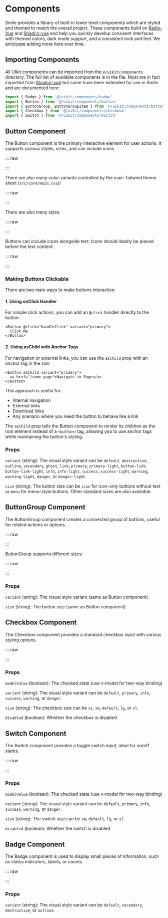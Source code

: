 <script setup>
import ButtonVariantsExample from '../examples/ButtonVariantsExample.vue'
import ButtonVariantsExampleRaw from '../examples/ButtonVariantsExample.vue?raw'
import ButtonColorVariantsExample from '../examples/ButtonColorVariantsExample.vue'
import ButtonColorVariantsExampleRaw from '../examples/ButtonColorVariantsExample.vue?raw'
import ButtonSizesExample from '../examples/ButtonSizesExample.vue'
import ButtonSizesExampleRaw from '../examples/ButtonSizesExample.vue?raw'
import ButtonIconsExample from '../examples/ButtonIconsExample.vue'
import ButtonIconsExampleRaw from '../examples/ButtonIconsExample.vue?raw'
import ButtonGroupExample from '../examples/ButtonGroupExample.vue'
import ButtonGroupExampleRaw from '../examples/ButtonGroupExample.vue?raw'
import ButtonGroupSizesExample from '../examples/ButtonGroupSizesExample.vue'
import ButtonGroupSizesExampleRaw from '../examples/ButtonGroupSizesExample.vue?raw'
import CheckboxExample from '../examples/CheckboxExample.vue'
import CheckboxExampleRaw from '../examples/CheckboxExample.vue?raw'
import SwitchExample from '../examples/SwitchExample.vue'
import SwitchExampleRaw from '../examples/SwitchExample.vue?raw'
import BadgeExample from '../examples/BadgeExample.vue'
import BadgeExampleRaw from '../examples/BadgeExample.vue?raw'

</script>

# Components

Smile provides a library of built-in lower level components which are styled and
themed to match the overall project. These components build on
[Radix-Vue](https://www.radix-vue.com/) and
[Shadcn-vue](https://www.shadcn-vue.com/) and help you quickly develop consisent
interfaces with themed colors, dark mode support, and a consistent look and
feel. We anticipate adding more here over time.

## Importing Components

All UIkit components can be imported from the `@/uikit/components` directory.
The full list of available components is in the file. Most are in fact imported
from [Shadcn-vue](https://www.shadcn-vue.com/) but some have been extended for
use in Smile and are documented here:

```javascript
import { Badge } from '@/uikit/components/badge'
import { Button } from '@/uikit/components/button'
import { ButtonGroup, ButtonGroupItem } from '@/uikit/components/button-group'
import { Checkbox } from '@/uikit/components/checkbox'
import { Switch } from '@/uikit/components/switch'
```

## Button Component

The Button component is the primary interactive element for user actions. It
supports various styles, sizes, and can include icons.

::: raw

<ComponentViewer 
  name="Button Variants" 
  description="Different visual styles for buttons" 
  :raw-code="ButtonVariantsExampleRaw"
  :responsive="false"
  height="150px"
  preview-classes="p-8">

  <ButtonVariantsExample />

</ComponentViewer>

:::

There are also many color variants controlled by the main Tailwind theme sheet
(`src/core/main.css`)/

::: raw

<ComponentViewer 
  name="Button Color Variants" 
  description="Themed color variants for buttons" 
  :raw-code="ButtonColorVariantsExampleRaw"
  :responsive="false"
  height="250px"
  preview-classes="p-8">

  <ButtonColorVariantsExample />

</ComponentViewer>

:::

There are also many sizes:

::: raw

<ComponentViewer 
  name="Button Sizes" 
  description="Different sizes for buttons" 
  :raw-code="ButtonSizesExampleRaw"
  :responsive="false"
  height="180px"
  preview-classes="p-8">

  <ButtonSizesExample />

</ComponentViewer>

:::

Buttons can include icons alongside text. Icons should ideally be placed before
the text content:

::: raw

<ComponentViewer 
  name="Buttons with Icons" 
  description="Buttons with various icons and variants" 
  :raw-code="ButtonIconsExampleRaw"
  :responsive="false"
  height="200px"
  preview-classes="p-8">

  <ButtonIconsExample />

</ComponentViewer>

:::

### Making Buttons Clickable

There are two main ways to make buttons interactive:

#### 1. Using onClick Handler

For simple click actions, you can add an `@click` handler directly to the
button:

```vue
<Button @click="handleClick" variant="primary">
  Click Me
</Button>
```

#### 2. Using asChild with Anchor Tags

For navigation or external links, you can use the `asChild` prop with an anchor
tag in the slot:

```vue
<Button asChild variant="primary">
  <a href="/some-page">Navigate to Page</a>
</Button>
```

This approach is useful for:

- Internal navigation
- External links
- Download links
- Any scenario where you need the button to behave like a link

The `asChild` prop tells the Button component to render its children as the root
element instead of a `<button>` tag, allowing you to use anchor tags while
maintaining the button's styling.

### Props

`variant` (string): The visual style variant can be `default`, `destructive`,
`outline`, `secondary`, `ghost`, `link`, `primary`, `primary-light`,
`button-link`, `button-link-light`, `info`, `info-light`, `success`,
`success-light`, `warning`, `warning-light`, `danger`, or `danger-light`.

`size` (string): The button size can be `icon` for icon-only buttons without
text or `menu` for menu-style buttons. Other standard sizes are also available.

## ButtonGroup Component

The ButtonGroup component creates a connected group of buttons, useful for
related actions or options.

::: raw

<ComponentViewer 
  name="ButtonGroup" 
  description="Connected group of buttons" 
  :raw-code="ButtonGroupExampleRaw"
  :responsive="false"
  height="100px"
  preview-classes="p-8">

  <ButtonGroupExample />

</ComponentViewer>

:::

ButtonGroup supports different sizes:

::: raw

<ComponentViewer 
  name="ButtonGroup Sizes" 
  description="Different sizes for button groups" 
  :raw-code="ButtonGroupSizesExampleRaw"
  :responsive="false"
  height="180px"
  preview-classes="p-8">

  <ButtonGroupSizesExample />

</ComponentViewer>

:::

### Props

`variant` (string): The visual style variant (same as Button component)

`size` (string): The button size (same as Button component)

## Checkbox Component

The Checkbox component provides a standard checkbox input with various styling
options.

::: raw

<ComponentViewer 
  name="Checkbox" 
  description="Checkbox component with variants, sizes, and states" 
  :raw-code="CheckboxExampleRaw"
  :responsive="false"
  height="80px"
  preview-classes="p-8">

  <CheckboxExample />

</ComponentViewer>

:::

### Props

`modelValue` (boolean): The checked state (use v-model for two-way binding)

`variant` (string): The visual style variant can be `default`, `primary`,
`info`, `success`, `warning`, or `danger`.

`size` (string): The checkbox size can be `xs`, `sm`, `default`, `lg`, or `xl`.

`disabled` (boolean): Whether the checkbox is disabled

## Switch Component

The Switch component provides a toggle switch input, ideal for on/off states.

::: raw

<ComponentViewer 
  name="Switch" 
  description="Switch component with variants, sizes, and states" 
  :raw-code="SwitchExampleRaw"
  :responsive="false"
  height="80px"
  preview-classes="p-8">

  <SwitchExample />

</ComponentViewer>

:::

### Props

`modelValue` (boolean): The checked state (use v-model for two-way binding)

`variant` (string): The visual style variant can be `default`, `primary`,
`info`, `success`, `warning`, or `danger`.

`size` (string): The switch size can be `sm`, `default`, `lg`, or `xl`.

`disabled` (boolean): Whether the switch is disabled

## Badge Component

The Badge component is used to display small pieces of information, such as
status indicators, labels, or counts.

::: raw

<ComponentViewer 
  name="Badge" 
  description="Badge component with different variants" 
  :raw-code="BadgeExampleRaw"
  :responsive="false"
  height="80px"
  preview-classes="p-8">

  <BadgeExample />

</ComponentViewer>

:::

### Props

`variant` (string): The visual style variant can be `default`, `secondary`,
`destructive`, or `outline`.
